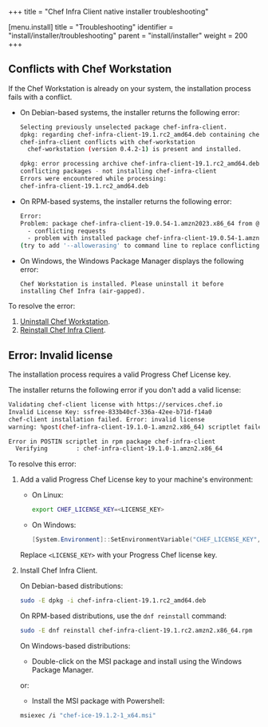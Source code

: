 +++
title = "Chef Infra Client native installer troubleshooting"

[menu.install]
title = "Troubleshooting"
identifier = "install/installer/troubleshooting"
parent = "install/installer"
weight = 200
+++

## Conflicts with Chef Workstation

If the Chef Workstation is already on your system, the installation process fails with a conflict.

- On Debian-based systems, the installer returns the following error:

  ```sh
  Selecting previously unselected package chef-infra-client.
  dpkg: regarding chef-infra-client-19.1.rc2_amd64.deb containing chef-infra-client:
  chef-infra-client conflicts with chef-workstation
    chef-workstation (version 0.4.2-1) is present and installed.

  dpkg: error processing archive chef-infra-client-19.1.rc2_amd64.deb (--install):
  conflicting packages - not installing chef-infra-client
  Errors were encountered while processing:
  chef-infra-client-19.1.rc2_amd64.deb
  ```

- On RPM-based systems, the installer returns the following error:

  ```sh
  Error:
  Problem: package chef-infra-client-19.0.54-1.amzn2023.x86_64 from @System conflicts with chef-workstation provided by chef-workstation-25.1.1074-1.amazon2023.x86_64 from @commandline
    - conflicting requests
    - problem with installed package chef-infra-client-19.0.54-1.amzn2023.x86_64
  (try to add '--allowerasing' to command line to replace conflicting packages or '--skip-broken' to skip uninstallable packages)
  ```

- On Windows, the Windows Package Manager displays the following error:

  ```plain
  Chef Workstation is installed. Please uninstall it before installing Chef Infra (air-gapped).
  ```

To resolve the error:

1. [Uninstall Chef Workstation](https://docs.chef.io/workstation/install_workstation/#uninstalling).
1. [Reinstall Chef Infra Client](install).

## Error: Invalid license

The installation process requires a valid Progress Chef License key.

The installer returns the following error if you don't add a valid license:

```sh
Validating chef-client license with https://services.chef.io
Invalid License Key: ssfree-833b40cf-336a-42ee-b71d-f14a0
chef-client installation failed. Error: invalid license
warning: %post(chef-infra-client-19.1.0-1.amzn2.x86_64) scriptlet failed, exit status 1

Error in POSTIN scriptlet in rpm package chef-infra-client
  Verifying        : chef-infra-client-19.1.0-1.amzn2.x86_64
```

To resolve this error:

1. Add a valid Progress Chef License key to your machine's environment:

   - On Linux:

      ```sh
      export CHEF_LICENSE_KEY=<LICENSE_KEY>
      ```

   - On Windows:

     ```ps1
     [System.Environment]::SetEnvironmentVariable("CHEF_LICENSE_KEY", "<LICENSE_KEY>", "Machine")
     ```

   Replace `<LICENSE_KEY>` with your Progress Chef license key.

2. Install Chef Infra Client.

    On Debian-based distributions:

    ```sh
    sudo -E dpkg -i chef-infra-client-19.1.rc2_amd64.deb
    ```

    On RPM-based distributions, use the `dnf reinstall` command:

    ```sh
    sudo -E dnf reinstall chef-infra-client-19.1.rc2.amzn2.x86_64.rpm
    ```

    On Windows-based distributions:

    - Double-click on the MSI package and install using the Windows Package Manager.

    or:

    - Install the MSI package with Powershell:

    ```sh
    msiexec /i "chef-ice-19.1.2-1_x64.msi"
    ```
